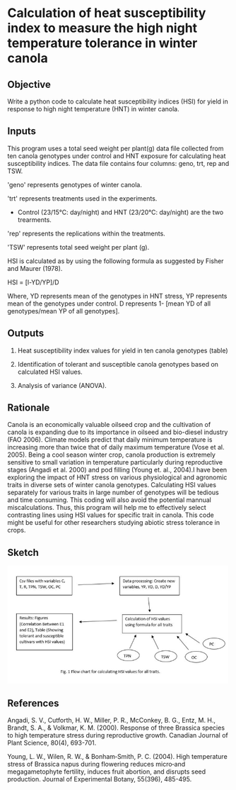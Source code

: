 
# Calculation of heat susceptibility index to measure the high night temperature tolerance in winter canola
## Objective
Write a python code to calculate heat susceptibility indices (HSI) for yield in response to high night temperature (HNT) in winter canola.
## Inputs
This program uses a total seed weight per plant(g) data file collected from ten canola genotypes under control and HNT exposure for calculating heat susceptibility indices. The data file contains four columns: geno, trt, rep and TSW.

'geno' represents genotypes of winter canola.

'trt' represents treatments used in the experiments.
- Control (23/15°C: day/night) and HNT (23/20°C: day/night) are the two trearments.

'rep' represents the replications within the treatments.

'TSW' represents total seed weight per plant (g). 


HSI is calculated as by using the following formula as suggested by Fisher and Maurer (1978).

HSI = [l-YD/YP]/D

Where, YD represents mean of the genotypes in HNT stress, YP represents mean of the genotypes under control.
D represents 1- [mean YD of all genotypes/mean YP of all genotypes].


## Outputs

1. Heat susceptibility index values for yield in ten canola genotypes (table)

2. Identification of tolerant and susceptible canola genotypes based on calculated HSI values. 

3. Analysis of variance (ANOVA).


## Rationale
Canola is an economically valuable oilseed crop and the cultivation of canola is expanding due to its importance in oilseed and bio-diesel industry (FAO 2006). Climate models predict that daily minimum temperature is increasing more than twice that of daily maximum temperature (Vose et al. 2005). Being a cool season winter crop, canola production is extremely sensitive to small variation in temperature particularly during reproductive stages (Angadi et al. 2000) and pod filling (Young et. al., 2004).I have been exploring the impact of HNT stress on various physiological and agronomic traits in diverse sets of winter canola genotypes. Calculating HSI values separately for various traits in large number of genotypes will be tedious and time consuming. This coding will also avoid the potential mannual miscalculations. Thus, this program will help me to effectively select contrasting lines using HSI values for specific trait in canola. This code might be useful for other researchers studying abiotic stress tolerance in crops.

## Sketch
<img src="Sketch.jpg" alt="Sketch" width="500"/>

## References
Angadi, S. V., Cutforth, H. W., Miller, P. R., McConkey, B. G., Entz, M. H., Brandt, S. A., & Volkmar, K. M. (2000). Response of three Brassica species to high temperature stress during reproductive growth. Canadian Journal of Plant Science, 80(4), 693-701. 

Young, L. W., Wilen, R. W., & Bonham‐Smith, P. C. (2004). High temperature stress of Brassica napus during flowering reduces micro‐and megagametophyte fertility, induces fruit abortion, and disrupts seed production. Journal of Experimental Botany, 55(396), 485-495. 

